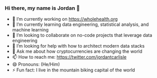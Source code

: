 ### Hi there, my name is Jordan 👋

- 🔭 I’m currently working on https://wholehealth.org
- 🌱 I’m currently learning data engineering, statistical analysis, and machine learning
- 👯 I’m looking to collaborate on no-code projects that leverage data engineering
- 🤔 I’m looking for help with how to architect modern data stacks
- 💬 Ask me about how cryptocurrencies are changing the world
- 📫 How to reach me: https://twitter.com/jordantcarlisle
- 😄 Pronouns: (He/Him)
- ⚡ Fun fact: I live in the mountain biking capital of the world

